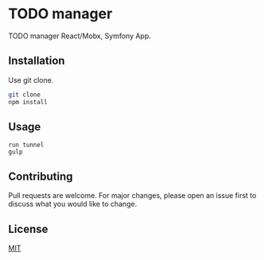 # TODO manager

TODO manager React/Mobx, Symfony App.

## Installation

Use git clone.

```bash
git clone
npm install
```

## Usage

```npm
run tunnel
gulp
```

## Contributing
Pull requests are welcome. For major changes, please open an issue first to discuss what you would like to change.

## License
[MIT](https://choosealicense.com/licenses/mit/)